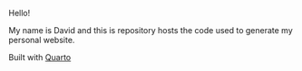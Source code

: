 Hello!

My name is David and this is repository hosts the code used to generate my personal website.

Built with [Quarto](https://quarto.org)

